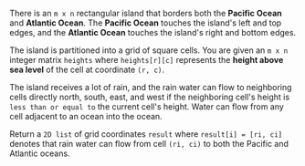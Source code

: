 There is an `m x n` rectangular island that borders both the **Pacific Ocean** and **Atlantic Ocean**. The **Pacific Ocean** touches the island's left and top edges, and the **Atlantic Ocean** touches the island's right and bottom edges.

The island is partitioned into a grid of square cells. You are given an `m x n` integer matrix `heights` where `heights[r][c]` represents the **height above sea level** of the cell at coordinate `(r, c)`.

The island receives a lot of rain, and the rain water can flow to neighboring cells directly north, south, east, and west if the neighboring cell's height is `less than or equal to` the current cell's height. Water can flow from any cell adjacent to an ocean into the ocean.

Return a `2D list` of grid coordinates `result` where `result[i] = [ri, ci]` denotes that rain water can flow from cell `(ri, ci)` to both the Pacific and Atlantic oceans.